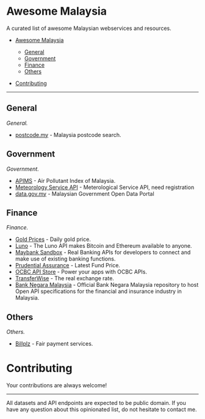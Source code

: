 # Awesome Malaysia

A curated list of awesome Malaysian webservices and resources.


- [Awesome Malaysia](#awesome-malaysia)
    - [General](#general)
    - [Government](#government)
    - [Finance](#finance)
    - [Others](#others)
 
- [Contributing](#contributing)

- - -

## General

*General.*

* [postcode.my](https://postcode.my/) - Malaysia postcode search.

## Government

*Government.*

* [APIMS](http://apims.doe.gov.my/public_v2/api_table.html) - Air Pollutant Index of Malaysia.
* [Meteorology Service API](https://api.met.gov.my/) - Meterological Service API, need registration
* [data.gov.my](http://www.data.gov.my/) - Malaysian Government Open Data Portal

## Finance

*Finance.*

* [Gold Prices](https://uniservices1.uob.com.my/jsp/finance/fin_gia.jsp) - Daily gold price.
* [Luno](https://www.luno.com/en/api) - The Luno API makes Bitcoin and Ethereum available to anyone.
* [Maybank Sandbox](https://maybanksandbox.com/#/) - Real Banking APIs for developers to connect and make use of existing banking functions.
* [Prudential Assurance](http://www2.prudential.com.my/fundpriceV2/daily.php) - Latest Fund Price.
* [OCBC API Store](https://api.ocbc.com/store/api_products) - Power your apps with OCBC APIs.
* [TransferWise](https://api-docs.transferwise.com/#transferwise-api) - The real exchange rate.
* [Bank Negara Malaysia](https://github.com/BankNegaraMY) - Official Bank Negara Malaysia repository to host Open API specifications for the financial and insurance industry in Malaysia.

## Others

*Others.*

* [Billplz](https://www.billplz.com/api) - Fair payment services.


# Contributing

Your contributions are always welcome! 

- - -

All datasets and API endpoints are expected to be public domain. If you have any question about this opinionated list, do not hesitate to contact me.
